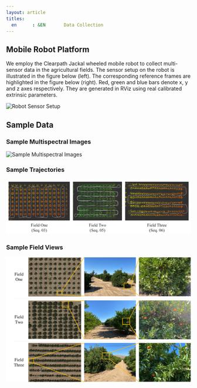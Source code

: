 ```yaml
---
layout: article
titles:
  en      : &EN       Data Collection
---
```


## Mobile Robot Platform
We employ the Clearpath Jackal wheeled mobile robot to collect multi-sensor data in the agricultural fields.
The sensor setup on the robot is illustrated in the figure below (left).
The corresponding reference frames are highlighted in the figure below (right).
Red, green and blue bars denote x, y and z axes respectively. They are generated in RViz using real calibrated extrinsic parameters.

![Robot Sensor Setup](./figures/robot.png)

## Sample Data
### Sample Multispectral Images
![Sample Multispectral Images](./figures/image.png)

### Sample Trajectories
![Sample Trajectories](./figures/trajectory.png)

### Sample Field Views
![Sample Field Views](./figures/field.png)
